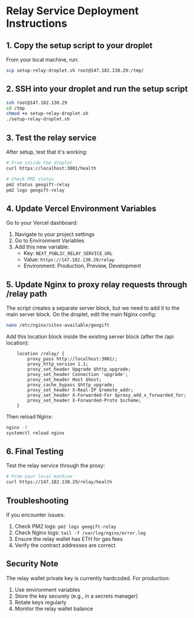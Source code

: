 # Relay Service Deployment Instructions

## 1. Copy the setup script to your droplet

From your local machine, run:
```bash
scp setup-relay-droplet.sh root@147.182.130.29:/tmp/
```

## 2. SSH into your droplet and run the setup script

```bash
ssh root@147.182.130.29
cd /tmp
chmod +x setup-relay-droplet.sh
./setup-relay-droplet.sh
```

## 3. Test the relay service

After setup, test that it's working:
```bash
# From inside the droplet
curl https://localhost:3001/health

# Check PM2 status
pm2 status geogift-relay
pm2 logs geogift-relay
```

## 4. Update Vercel Environment Variables

Go to your Vercel dashboard:
1. Navigate to your project settings
2. Go to Environment Variables
3. Add this new variable:
   - Key: `NEXT_PUBLIC_RELAY_SERVICE_URL`
   - Value: `https://147.182.130.29/relay`
   - Environment: Production, Preview, Development

## 5. Update Nginx to proxy relay requests through /relay path

The script creates a separate server block, but we need to add it to the main server block. 
On the droplet, edit the main Nginx config:

```bash
nano /etc/nginx/sites-available/geogift
```

Add this location block inside the existing server block (after the /api location):

```nginx
    location /relay/ {
        proxy_pass http://localhost:3001/;
        proxy_http_version 1.1;
        proxy_set_header Upgrade $http_upgrade;
        proxy_set_header Connection 'upgrade';
        proxy_set_header Host $host;
        proxy_cache_bypass $http_upgrade;
        proxy_set_header X-Real-IP $remote_addr;
        proxy_set_header X-Forwarded-For $proxy_add_x_forwarded_for;
        proxy_set_header X-Forwarded-Proto $scheme;
    }
```

Then reload Nginx:
```bash
nginx -t
systemctl reload nginx
```

## 6. Final Testing

Test the relay service through the proxy:
```bash
# From your local machine
curl https://147.182.130.29/relay/health
```

## Troubleshooting

If you encounter issues:

1. Check PM2 logs: `pm2 logs geogift-relay`
2. Check Nginx logs: `tail -f /var/log/nginx/error.log`
3. Ensure the relay wallet has ETH for gas fees
4. Verify the contract addresses are correct

## Security Note

The relay wallet private key is currently hardcoded. For production:
1. Use environment variables
2. Store the key securely (e.g., in a secrets manager)
3. Rotate keys regularly
4. Monitor the relay wallet balance
